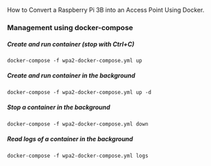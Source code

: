 How to Convert a Raspberry Pi 3B into an Access Point Using Docker.

### Management using docker-compose

##### Create and run container (stop with Ctrl+C)
~~~
docker-compose -f wpa2-docker-compose.yml up
~~~
##### Create and run container in the background
~~~
docker-compose -f wpa2-docker-compose.yml up -d
~~~
##### Stop a container in the background
~~~
docker-compose -f wpa2-docker-compose.yml down
~~~
##### Read logs of a container in the background
~~~
docker-compose -f wpa2-docker-compose.yml logs
~~~
